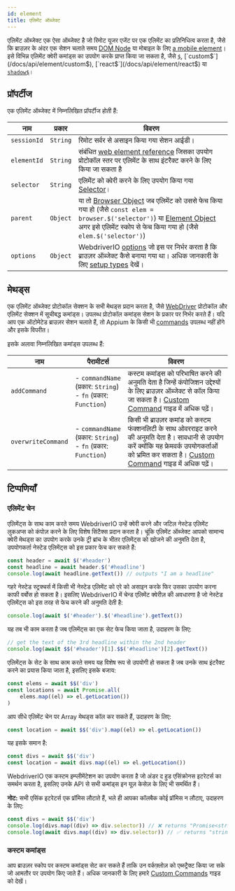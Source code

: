 ```yaml
---
id: element
title: एलिमेंट ऑब्जेक्ट
---
```


एलिमेंट ऑब्जेक्ट एक ऐसा ऑब्जेक्ट है जो रिमोट यूजर एजेंट पर एक एलिमेंट का प्रतिनिधित्व करता है, जैसे कि ब्राउज़र के अंदर एक सेशन चलाते समय [DOM Node](https://developer.mozilla.org/en-US/docs/Web/API/Element) या मोबाइल के लिए [a mobile element](https://developer.apple.com/documentation/swift/sequence/element)। इसे विभिन्न एलिमेंट क्वेरी कमांड्स का उपयोग करके प्राप्त किया जा सकता है, जैसे [`$`](/docs/api/element/$), [`custom$`](/docs/api/element/custom$), [`react$`](/docs/api/element/react$) या [`shadow$`](/docs/api/element/shadow$)।

## प्रॉपर्टीज

एक एलिमेंट ऑब्जेक्ट में निम्नलिखित प्रॉपर्टीज होती हैं:

| नाम | प्रकार | विवरण |
| ---- | ---- | ------- |
| `sessionId` | `String` | रिमोट सर्वर से असाइन किया गया सेशन आईडी। |
| `elementId` | `String` | संबंधित [web element reference](https://w3c.github.io/webdriver/#elements) जिसका उपयोग प्रोटोकॉल स्तर पर एलिमेंट के साथ इंटरैक्ट करने के लिए किया जा सकता है |
| `selector` | `String` | एलिमेंट को क्वेरी करने के लिए उपयोग किया गया [Selector](/docs/selectors)। |
| `parent` | `Object` | या तो [Browser Object](/docs/api/browser) जब एलिमेंट को उससे फेच किया गया हो (जैसे `const elem = browser.$('selector')`) या [Element Object](/docs/api/element) अगर इसे एलिमेंट स्कोप से फेच किया गया हो (जैसे `elem.$('selector')`) |
| `options` | `Object` | WebdriverIO [options](/docs/configuration) जो इस पर निर्भर करता है कि ब्राउज़र ऑब्जेक्ट कैसे बनाया गया था। अधिक जानकारी के लिए [setup types](/docs/setuptypes) देखें। |

## मेथड्स
एक एलिमेंट ऑब्जेक्ट प्रोटोकॉल सेक्शन के सभी मेथड्स प्रदान करता है, जैसे [WebDriver](/docs/api/webdriver) प्रोटोकॉल और एलिमेंट सेक्शन में सूचीबद्ध कमांड्स। उपलब्ध प्रोटोकॉल कमांड्स सेशन के प्रकार पर निर्भर करते हैं। यदि आप एक ऑटोमेटेड ब्राउज़र सेशन चलाते हैं, तो Appium के किसी भी [commands](/docs/api/appium) उपलब्ध नहीं होंगे और इसके विपरीत।

इसके अलावा निम्नलिखित कमांड्स उपलब्ध हैं:

| नाम | पैरामीटर्स | विवरण |
| ---- | ---------- | ------- |
| `addCommand` | - `commandName` (प्रकार: `String`)<br />- `fn` (प्रकार: `Function`) | कस्टम कमांड्स को परिभाषित करने की अनुमति देता है जिन्हें कंपोजिशन उद्देश्यों के लिए ब्राउज़र ऑब्जेक्ट से कॉल किया जा सकता है। [Custom Command](/docs/customcommands) गाइड में अधिक पढ़ें। |
| `overwriteCommand` | - `commandName` (प्रकार: `String`)<br />- `fn` (प्रकार: `Function`) | किसी भी ब्राउज़र कमांड को कस्टम फंक्शनलिटी के साथ ओवरराइट करने की अनुमति देता है। सावधानी से उपयोग करें क्योंकि यह फ्रेमवर्क उपयोगकर्ताओं को भ्रमित कर सकता है। [Custom Command](/docs/customcommands#overwriting-native-commands) गाइड में अधिक पढ़ें। |

## टिप्पणियाँ

### एलिमेंट चेन

एलिमेंट्स के साथ काम करते समय WebdriverIO उन्हें क्वेरी करने और जटिल नेस्टेड एलिमेंट लुकअप्स को कंपोज़ करने के लिए विशेष सिंटैक्स प्रदान करता है। चूंकि एलिमेंट ऑब्जेक्ट आपको सामान्य क्वेरी मेथड्स का उपयोग करके उनके ट्री ब्रांच के भीतर एलिमेंट्स को खोजने की अनुमति देता है, उपयोगकर्ता नेस्टेड एलिमेंट्स को इस प्रकार फेच कर सकते हैं:

```js
const header = await $('#header')
const headline = await header.$('#headline')
console.log(await headline.getText()) // outputs "I am a headline"
```

गहरे नेस्टेड स्ट्रक्चर्स में किसी भी नेस्टेड एलिमेंट को एरे को असाइन करके फिर उसका उपयोग करना काफी वर्बोस हो सकता है। इसलिए WebdriverIO में चेन्ड एलिमेंट क्वेरीज़ की अवधारणा है जो नेस्टेड एलिमेंट्स को इस तरह से फेच करने की अनुमति देती है:

```js
console.log(await $('#header').$('#headline').getText())
```

यह तब भी काम करता है जब एलिमेंट्स का एक सेट फेच किया जाता है, उदाहरण के लिए:

```js
// get the text of the 3rd headline within the 2nd header
console.log(await $$('#header')[1].$$('#headline')[2].getText())
```

एलिमेंट्स के सेट के साथ काम करते समय यह विशेष रूप से उपयोगी हो सकता है जब उनके साथ इंटरैक्ट करने का प्रयास किया जाता है, इसलिए इसके बजाय:

```js
const elems = await $$('div')
const locations = await Promise.all(
    elems.map((el) => el.getLocation())
)
```

आप सीधे एलिमेंट चेन पर Array मेथड्स कॉल कर सकते हैं, उदाहरण के लिए:

```js
const location = await $$('div').map((el) => el.getLocation())
```

यह इसके समान है:

```js
const divs = await $$('div')
const location = await divs.map((el) => el.getLocation())
```

WebdriverIO एक कस्टम इम्प्लीमेंटेशन का उपयोग करता है जो अंडर द हुड एसिंक्रोनस इटरेटर्स का समर्थन करता है, इसलिए उनके API से सभी कमांड्स इन यूज़ केसेज़ के लिए भी समर्थित हैं।

__नोट:__ सभी एसिंक इटरेटर्स एक प्रॉमिस लौटाते हैं, भले ही आपका कॉलबैक कोई प्रॉमिस न लौटाए, उदाहरण के लिए:

```ts
const divs = await $$('div')
console.log(divs.map((div) => div.selector)) // ❌ returns "Promise<string>[]"
console.log(await divs.map((div) => div.selector)) // ✅ returns "string[]"
```

### कस्टम कमांड्स

आप ब्राउज़र स्कोप पर कस्टम कमांड्स सेट कर सकते हैं ताकि उन वर्कफ़्लोज़ को एब्स्ट्रैक्ट किया जा सके जो आमतौर पर उपयोग किए जाते हैं। अधिक जानकारी के लिए हमारे [Custom Commands](/docs/customcommands#adding-custom-commands) गाइड को देखें।